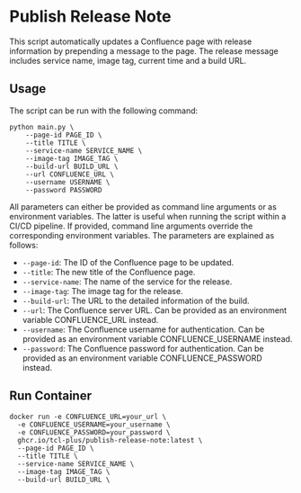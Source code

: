 # Publish Release Note

This script automatically updates a Confluence page with release information by prepending a message to the page.
The release message includes service name, image tag, current time and a build URL.

## Usage

The script can be run with the following command:

```shell
python main.py \
    --page-id PAGE_ID \
    --title TITLE \
    --service-name SERVICE_NAME \
    --image-tag IMAGE_TAG \
    --build-url BUILD_URL \
    --url CONFLUENCE_URL \
    --username USERNAME \
    --password PASSWORD
```

All parameters can either be provided as command line arguments or as environment variables. The latter is useful when running the script within a CI/CD pipeline.
If provided, command line arguments override the corresponding environment variables.
The parameters are explained as follows:

- `--page-id`: The ID of the Confluence page to be updated.
- `--title`: The new title of the Confluence page.
- `--service-name`: The name of the service for the release.
- `--image-tag`: The image tag for the release.
- `--build-url`: The URL to the detailed information of the build.
- `--url`: The Confluence server URL. Can be provided as an environment variable CONFLUENCE_URL instead.
- `--username`: The Confluence username for authentication. Can be provided as an environment variable CONFLUENCE_USERNAME instead.
- `--password`: The Confluence password for authentication. Can be provided as an environment variable CONFLUENCE_PASSWORD instead.


## Run Container

```shell
docker run -e CONFLUENCE_URL=your_url \
  -e CONFLUENCE_USERNAME=your_username \
  -e CONFLUENCE_PASSWORD=your_password \
  ghcr.io/tcl-plus/publish-release-note:latest \
  --page-id PAGE_ID \
  --title TITLE \
  --service-name SERVICE_NAME \
  --image-tag IMAGE_TAG \
  --build-url BUILD_URL \
```
